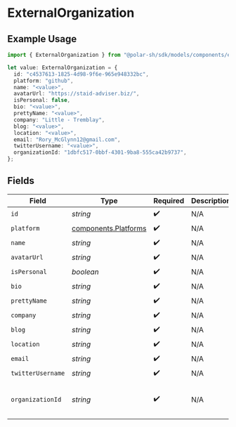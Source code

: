 # ExternalOrganization

## Example Usage

```typescript
import { ExternalOrganization } from "@polar-sh/sdk/models/components/externalorganization.js";

let value: ExternalOrganization = {
  id: "c4537613-1825-4d98-9f6e-965e948332bc",
  platform: "github",
  name: "<value>",
  avatarUrl: "https://staid-adviser.biz/",
  isPersonal: false,
  bio: "<value>",
  prettyName: "<value>",
  company: "Little - Tremblay",
  blog: "<value>",
  location: "<value>",
  email: "Rory_McGlynn12@gmail.com",
  twitterUsername: "<value>",
  organizationId: "1dbfc517-0bbf-4301-9ba8-555ca42b9737",
};
```

## Fields

| Field                                                        | Type                                                         | Required                                                     | Description                                                  | Example                                                      |
| ------------------------------------------------------------ | ------------------------------------------------------------ | ------------------------------------------------------------ | ------------------------------------------------------------ | ------------------------------------------------------------ |
| `id`                                                         | *string*                                                     | :heavy_check_mark:                                           | N/A                                                          |                                                              |
| `platform`                                                   | [components.Platforms](../../models/components/platforms.md) | :heavy_check_mark:                                           | N/A                                                          |                                                              |
| `name`                                                       | *string*                                                     | :heavy_check_mark:                                           | N/A                                                          |                                                              |
| `avatarUrl`                                                  | *string*                                                     | :heavy_check_mark:                                           | N/A                                                          |                                                              |
| `isPersonal`                                                 | *boolean*                                                    | :heavy_check_mark:                                           | N/A                                                          |                                                              |
| `bio`                                                        | *string*                                                     | :heavy_check_mark:                                           | N/A                                                          |                                                              |
| `prettyName`                                                 | *string*                                                     | :heavy_check_mark:                                           | N/A                                                          |                                                              |
| `company`                                                    | *string*                                                     | :heavy_check_mark:                                           | N/A                                                          |                                                              |
| `blog`                                                       | *string*                                                     | :heavy_check_mark:                                           | N/A                                                          |                                                              |
| `location`                                                   | *string*                                                     | :heavy_check_mark:                                           | N/A                                                          |                                                              |
| `email`                                                      | *string*                                                     | :heavy_check_mark:                                           | N/A                                                          |                                                              |
| `twitterUsername`                                            | *string*                                                     | :heavy_check_mark:                                           | N/A                                                          |                                                              |
| `organizationId`                                             | *string*                                                     | :heavy_check_mark:                                           | N/A                                                          | 1dbfc517-0bbf-4301-9ba8-555ca42b9737                         |